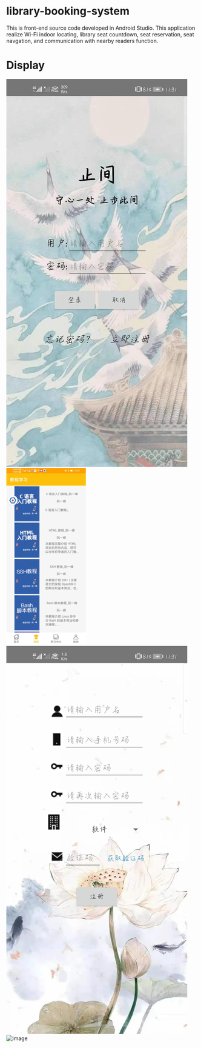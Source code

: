 # library-booking-system
This is front-end source code developed in Android Studio. This application realize Wi-Fi indoor locating, 
library seat countdown, seat reservation, seat navgation, and communication with nearby readers function.
# Display
![image](images/login.jpg)
<img src="https://github.com/Chen-Yi-Ran/OnlineStudy/blob/master/file/course.jpg" width="210px">
![image](images/register.jpg)
![image](images/booking.jpg)

